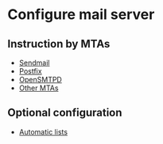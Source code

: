 Configure mail server
=====================

Instruction by MTAs
-------------------

  - [Sendmail](configure-mail-server-sendmail.md)
  - [Postfix](configure-mail-server-postfix.md)
  - [OpenSMTPD](configure-mail-server-opensmtpd.md)
  - [Other MTAs](configure-mail-server-other-mtas.md)

Optional configuration
----------------------

  - [Automatic lists](automatic-lists.md)

